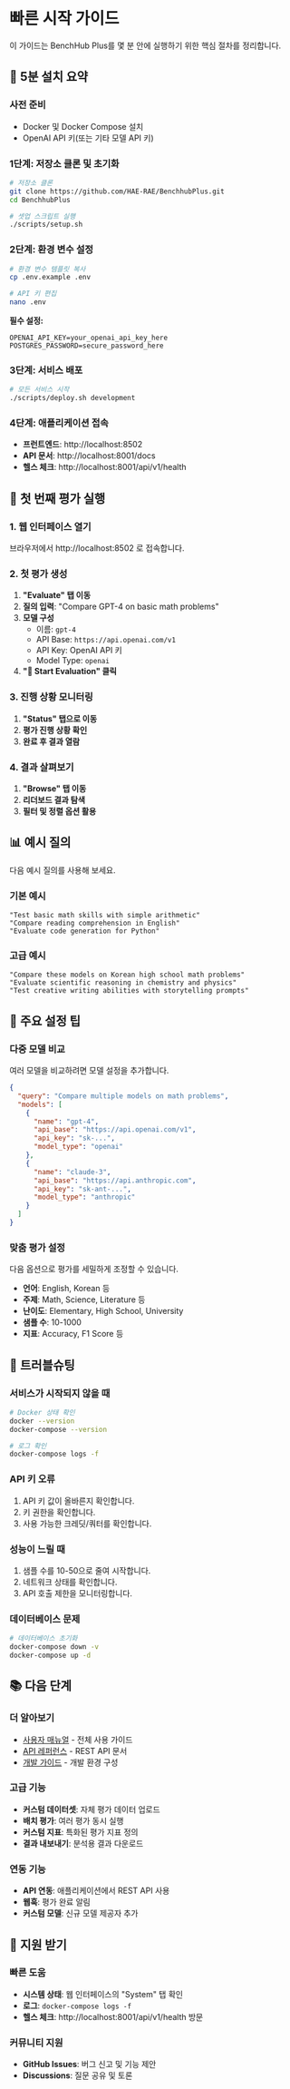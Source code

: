 # 빠른 시작 가이드

이 가이드는 BenchHub Plus를 몇 분 안에 실행하기 위한 핵심 절차를 정리합니다.

## 🚀 5분 설치 요약

### 사전 준비
- Docker 및 Docker Compose 설치
- OpenAI API 키(또는 기타 모델 API 키)

### 1단계: 저장소 클론 및 초기화
```bash
# 저장소 클론
git clone https://github.com/HAE-RAE/BenchhubPlus.git
cd BenchhubPlus

# 셋업 스크립트 실행
./scripts/setup.sh
```

### 2단계: 환경 변수 설정
```bash
# 환경 변수 템플릿 복사
cp .env.example .env

# API 키 편집
nano .env
```

**필수 설정:**
```env
OPENAI_API_KEY=your_openai_api_key_here
POSTGRES_PASSWORD=secure_password_here
```

### 3단계: 서비스 배포
```bash
# 모든 서비스 시작
./scripts/deploy.sh development
```

### 4단계: 애플리케이션 접속
- **프런트엔드**: http://localhost:8502
- **API 문서**: http://localhost:8001/docs
- **헬스 체크**: http://localhost:8001/api/v1/health

## 🎯 첫 번째 평가 실행

### 1. 웹 인터페이스 열기
브라우저에서 http://localhost:8502 로 접속합니다.

### 2. 첫 평가 생성
1. **"Evaluate" 탭 이동**
2. **질의 입력**: "Compare GPT-4 on basic math problems"
3. **모델 구성**
   - 이름: `gpt-4`
   - API Base: `https://api.openai.com/v1`
   - API Key: OpenAI API 키
   - Model Type: `openai`
4. **"🚀 Start Evaluation" 클릭**

### 3. 진행 상황 모니터링
1. **"Status" 탭으로 이동**
2. **평가 진행 상황 확인**
3. **완료 후 결과 열람**

### 4. 결과 살펴보기
1. **"Browse" 탭 이동**
2. **리더보드 결과 탐색**
3. **필터 및 정렬 옵션 활용**

## 📊 예시 질의

다음 예시 질의를 사용해 보세요.

### 기본 예시
```
"Test basic math skills with simple arithmetic"
"Compare reading comprehension in English"
"Evaluate code generation for Python"
```

### 고급 예시
```
"Compare these models on Korean high school math problems"
"Evaluate scientific reasoning in chemistry and physics"
"Test creative writing abilities with storytelling prompts"
```

## 🔧 주요 설정 팁

### 다중 모델 비교
여러 모델을 비교하려면 모델 설정을 추가합니다.
```json
{
  "query": "Compare multiple models on math problems",
  "models": [
    {
      "name": "gpt-4",
      "api_base": "https://api.openai.com/v1",
      "api_key": "sk-...",
      "model_type": "openai"
    },
    {
      "name": "claude-3",
      "api_base": "https://api.anthropic.com",
      "api_key": "sk-ant-...",
      "model_type": "anthropic"
    }
  ]
}
```

### 맞춤 평가 설정
다음 옵션으로 평가를 세밀하게 조정할 수 있습니다.
- **언어**: English, Korean 등
- **주제**: Math, Science, Literature 등
- **난이도**: Elementary, High School, University
- **샘플 수**: 10-1000
- **지표**: Accuracy, F1 Score 등

## 🚨 트러블슈팅

### 서비스가 시작되지 않을 때
```bash
# Docker 상태 확인
docker --version
docker-compose --version

# 로그 확인
docker-compose logs -f
```

### API 키 오류
1. API 키 값이 올바른지 확인합니다.
2. 키 권한을 확인합니다.
3. 사용 가능한 크레딧/쿼터를 확인합니다.

### 성능이 느릴 때
1. 샘플 수를 10-50으로 줄여 시작합니다.
2. 네트워크 상태를 확인합니다.
3. API 호출 제한을 모니터링합니다.

### 데이터베이스 문제
```bash
# 데이터베이스 초기화
docker-compose down -v
docker-compose up -d
```

## 📚 다음 단계

### 더 알아보기
- [사용자 매뉴얼](user-manual.md) - 전체 사용 가이드
- [API 레퍼런스](api-reference.md) - REST API 문서
- [개발 가이드](development.md) - 개발 환경 구성

### 고급 기능
- **커스텀 데이터셋**: 자체 평가 데이터 업로드
- **배치 평가**: 여러 평가 동시 실행
- **커스텀 지표**: 특화된 평가 지표 정의
- **결과 내보내기**: 분석용 결과 다운로드

### 연동 기능
- **API 연동**: 애플리케이션에서 REST API 사용
- **웹훅**: 평가 완료 알림
- **커스텀 모델**: 신규 모델 제공자 추가

## 🤝 지원 받기

### 빠른 도움
- **시스템 상태**: 웹 인터페이스의 "System" 탭 확인
- **로그**: `docker-compose logs -f`
- **헬스 체크**: http://localhost:8001/api/v1/health 방문

### 커뮤니티 지원
- **GitHub Issues**: 버그 신고 및 기능 제안
- **Discussions**: 질문 공유 및 토론
